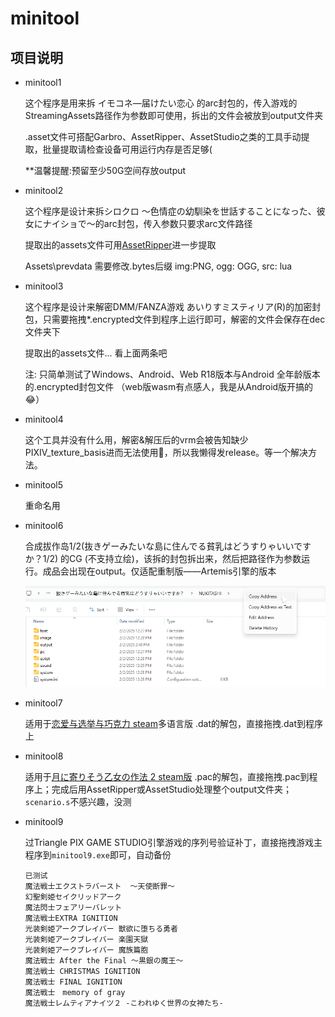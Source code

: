 # minitool

## 项目说明
- minitool1

    这个程序是用来拆 イモコネ—届けたい恋心 的arc封包的，传入游戏的StreamingAssets路径作为参数即可使用，拆出的文件会被放到output文件夹

    .asset文件可搭配Garbro、AssetRipper、AssetStudio之类的工具手动提取，批量提取请检查设备可用运行内存是否足够(

    **温馨提醒:预留至少50G空间存放output

- minitool2

    这个程序是设计来拆シロクロ ～色情症の幼馴染を世話することになった、彼女にナイショで～的arc封包，传入参数只要求arc文件路径

    提取出的assets文件可用[AssetRipper](https://github.com/AssetRipper/AssetRipper)进一步提取

    Assets\prevdata
    需要修改.bytes后缀
    img:PNG, ogg: OGG, src: lua

- minitool3

    这个程序是设计来解密DMM/FANZA游戏 あいりすミスティリア(R)的加密封包，只需要拖拽*.encrypted文件到程序上运行即可，解密的文件会保存在dec文件夹下

    提取出的assets文件... 看上面两条吧

    注: 只简单测试了Windows、Android、Web R18版本与Android 全年龄版本的.encrypted封包文件
    （web版wasm有点感人，我是从Android版开搞的😂）

- minitool4

    这个工具并没有什么用，解密&解压后的vrm会被告知缺少PIXIV_texture_basis进而无法使用💢，所以我懒得发release。等一个解决方法。

- minitool5

    重命名用

- minitool6

    合成拔作岛1/2(抜きゲーみたいな島に住んでる貧乳はどうすりゃいいですか？1/2) 的CG (不支持立绘)，该拆的封包拆出来，然后把路径作为参数运行。成品会出现在output。仅适配重制版——Artemis引擎的版本

    ![](img/minitool6_1.png)

- minitool7

  适用于[恋爱与选举与巧克力 steam](https://store.steampowered.com/app/3027600/_/)多语言版 .dat的解包，直接拖拽.dat到程序上

- minitool8

  适用于[月に寄りそう乙女の作法 2 steam版](https://store.steampowered.com/app/3446150/Tsuki_ni_Yorisou_Otome_no_Sahou_2/?l=japanese) .pac的解包，直接拖拽.pac到程序上；完成后用AssetRipper或AssetStudio处理整个output文件夹；`scenario.s`不感兴趣，没测

- minitool9

    过Triangle PIX GAME STUDIO引擎游戏的序列号验证补丁，直接拖拽游戏主程序到`minitool9.exe`即可，自动备份

    ```
    已测试
    魔法戦士エクストラバースト  ～天使断罪～
    幻聖剣姫セイクリッドアーク
    魔法閃士フェアリーバレット
    魔法戦士EXTRA IGNITION
    光装剣姫アークブレイバー 獣欲に堕ちる勇者
    光装剣姫アークブレイバー 楽園天獄
    光装剣姫アークブレイバー 魔族篇胞
    魔法戦士 After the Final ～黒銀の魔王～
    魔法戦士 CHRISTMAS IGNITION
    魔法戦士 FINAL IGNITION
    魔法戦士　memory of gray
    魔法戦士レムティアナイツ２ -こわれゆく世界の女神たち-
    ```

    

